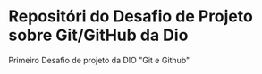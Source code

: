 # Repositóri do Desafio de Projeto sobre Git/GitHub da Dio
Primeiro Desafio de projeto da DIO "Git e Github"
